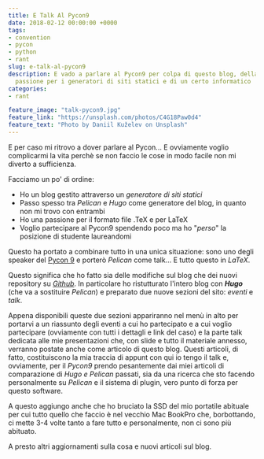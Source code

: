 ```yaml
---
title: E Talk Al Pycon9
date: 2018-02-12 00:00:00 +0000
tags:
- convention
- pycon
- python
- rant
slug: e-talk-al-pycon9
description: E vado a parlare al Pycon9 per colpa di questo blog, della mia piccola
  passione per i generatori di siti statici e di un certo informatico
categories:
- rant

feature_image: "talk-pycon9.jpg"
feature_link: "https://unsplash.com/photos/C4G18Paw0d4"
feature_text: "Photo by Daniil Kuželev on Unsplash"
---
```

E per caso mi ritrovo a dover parlare al Pycon... E ovviamente voglio complicarmi la vita perchè se non faccio le cose in modo facile non mi diverto a sufficienza.

Facciamo un po' di ordine:

* Ho un blog gestito attraverso un *generatore di siti statici*
* Passo spesso tra *Pelican* e *Hugo* come generatore del blog, in quanto non mi trovo con entrambi
* Ho una passione per il formato file .TeX e per LaTeX
* Voglio partecipare al Pycon9 spendendo poco ma ho "*perso*" la posizione di studente laureandomi

Questo ha portato a combinare tutto in una unica situazione: sono uno degli speaker del [Pycon 9](https://www.pycon.it/it/) e porterò *Pelican* come talk... E tutto questo in *LaTeX*.

Questo significa che ho fatto sia delle modifiche sul blog che dei nuovi repository su *[Github](https://github.com/fundor333)*. In particolare ho ristutturato l'intero blog con _**Hugo**_ (che va a sostituire *Pelican*) e preparato due nuove sezioni del sito: *eventi* e *talk*.

Appena disponibili queste due sezioni appariranno nel menù in alto per portarvi a un riassunto degli eventi a cui ho partecipato e a cui voglio partecipare (ovviamente con tutti i dettagli e link del caso) e la parte talk dedicata alle mie presentazioni che, con slide e tutto il materiale annesso, verranno postate anche come articolo di questo blog. Questi articoli, di fatto, costituiscono la mia traccia di appunt con qui io tengo il talk e, ovviamente, per il *Pycon9* prendo pesantemente dai miei articoli di comparazione di *Hugo e Pelican* passati, sia da una ricerca che sto facendo personalmente su *Pelican* e il sistema di plugin, vero punto di forza per questo software.

A questo aggiungo anche che ho bruciato la SSD del mio portatile abituale per cui tutto quello che faccio è nel vecchio Mac BookPro che, borbottando, ci mette 3-4 volte tanto a fare tutto e personalmente, non ci sono più abituato.

A presto altri aggiornamenti sulla cosa e nuovi articoli sul blog.
